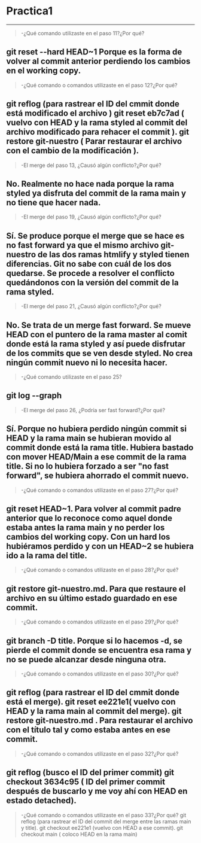 # Practica1
-------
>-¿Qué comando utilizaste en el paso 11?¿Por qué?

git reset --hard HEAD~1  Porque es la forma de volver al commit anterior perdiendo los cambios en el working copy. 
-------
>-¿Qué comando o comandos utilizaste en el paso 12?¿Por qué?

git reflog (para rastrear el ID del cmmit donde está modificado el archivo )
git reset eb7c7ad ( vuelvo con HEAD  y la rama styled al commit del archivo modificado para rehacer el commit ).
git restore git-nuestro ( Parar restaurar el archivo con el cambio de la modificación ).
-------
>-El merge del paso 13, ¿Causó algún conflicto?¿Por qué?

No. Realmente no hace nada porque la rama styled ya disfruta del commit de la rama main y no tiene que hacer nada.
-------
>-El merge del paso 19, ¿Causó algún conflicto?¿Por qué?

Sí. Se produce porque el merge que se hace es no fast forward ya que el mismo archivo git-nuestro de las dos ramas htmlify y styled tienen diferencias. 
Git no sabe con cuál de los dos quedarse. Se procede a resolver el conflicto quedándonos con la versión del commit de la rama styled.
-------
>-El merge del paso 21, ¿Causó algún conflicto?¿Por qué?

No. Se trata de un merge fast forward. Se mueve HEAD con el puntero de la rama master al comit donde está la rama styled y así puede disfrutar de los commits que se ven desde styled. 
No crea ningún commit nuevo ni lo necesita hacer.
-------
>-¿Qué comando utilizaste en el paso 25?

git log --graph
-------
>-El merge del paso 26, ¿Podría ser fast forward?¿Por qué?

Sí. Porque no hubiera perdido ningún commit si HEAD y la rama main se hubieran movido al commit donde está la rama title. 
Hubiera bastado con mover HEAD/Main a ese commit de la rama title. Si no lo hubiera forzado a ser "no fast forward", se hubiera ahorrado el commit nuevo.
-------
>-¿Qué comando o comandos utilizaste en el paso 27?¿Por qué?

git reset HEAD~1. Para volver al commit padre anterior que lo reconoce como aquel donde estaba antes la rama main y no perder los cambios del working copy. 
Con un hard los hubiéramos perdido y con un HEAD~2 se hubiera ido a la rama del title.
-------
>-¿Qué comando o comandos utilizaste en el paso 28?¿Por qué?

git restore git-nuestro.md. Para que restaure el archivo en su último estado guardado en ese commit.
-------
>-¿Qué comando o comandos utilizaste en el paso 29?¿Por qué?

git branch -D title. Porque si lo hacemos -d, se pierde el commit donde se encuentra esa rama y no se puede alcanzar desde ninguna otra. 
-------
>-¿Qué comando o comandos utilizaste en el paso 30?¿Por qué?

git reflog (para rastrear el ID del cmmit donde está el merge).
git reset  ee221e1( vuelvo con HEAD  y la rama main al commit del merge).
git restore git-nuestro.md . Para restaurar el archivo con el título tal y como estaba antes en ese commit.
-------
>-¿Qué comando o comandos utilizaste en el paso 32?¿Por qué?

git reflog (busco el ID del primer commit)
git checkout 3634c95 ( ID del primer commit después de buscarlo y me voy ahí con HEAD en estado detached).
-------
>-¿Qué comando o comandos utilizaste en el paso 33?¿Por qué?
git reflog (para rastrear el ID del commit del merge entre las ramas main y title).
git checkout ee221e1 (vuelvo con HEAD a ese commit).
git checkout main ( coloco HEAD en la rama main)
